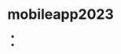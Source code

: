# mobileapp2023

- [openAPI]:(https://github.com/suuurin/mobileapp2023/blob/main/open%20api.pptx)
- [firebase]:(https://github.com/suuurin/mobileapp2023/blob/main/firebase.md)
